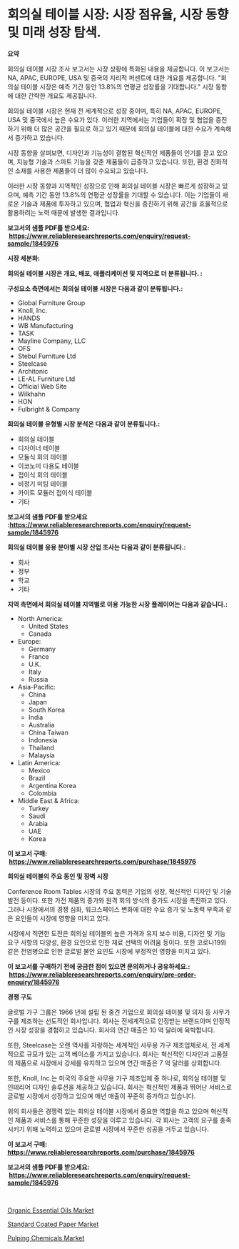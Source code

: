 <p><h1>회의실 테이블 시장: 시장 점유율, 시장 동향 및 미래 성장 탐색.</h1></p><p><strong>요약</strong></p>
<p><p>회의실 테이블 시장 조사 보고서는 시장 상황에 특화된 내용을 제공합니다. 이 보고서는 NA, APAC, EUROPE, USA 및 중국의 지리적 퍼센트에 대한 개요를 제공합니다. "회의실 테이블 시장은 예측 기간 동안 13.8%의 연평균 성장률을 기대합니다." 시장 동향에 대한 간략한 개요도 제공됩니다.</p><p>회의실 테이블 시장은 현재 전 세계적으로 성장 중이며, 특히 NA, APAC, EUROPE, USA 및 중국에서 높은 수요가 있다. 이러한 지역에서는 기업들이 확장 및 협업을 증진하기 위해 더 많은 공간을 필요로 하고 있기 때문에 회의실 테이블에 대한 수요가 계속해서 증가하고 있습니다.</p><p>시장 동향을 살펴보면, 디자인과 기능성이 결합된 혁신적인 제품들이 인기를 끌고 있으며, 지능형 기술과 스마트 기능을 갖춘 제품들이 급증하고 있습니다. 또한, 환경 친화적인 소재를 사용한 제품들이 더 많이 수요되고 있습니다.</p><p>이러한 시장 동향과 지역적인 성장으로 인해 회의실 테이블 시장은 빠르게 성장하고 있으며, 예측 기간 동안 13.8%의 연평균 성장률을 기대할 수 있습니다. 이는 기업들이 새로운 기술과 제품에 투자하고 있으며, 협업과 혁신을 증진하기 위해 공간을 효율적으로 활용하려는 노력 때문에 발생한 결과입니다.</p></p>
<p><strong>보고서의 샘플 PDF를 받으세요: &nbsp;<a href="https://www.reliableresearchreports.com/enquiry/request-sample/1845976">https://www.reliableresearchreports.com/enquiry/request-sample/1845976</a></strong></p>
<p><strong>시장 세분화:</strong></p>
<p><strong> 회의실 테이블 시장은 개요, 배포, 애플리케이션 및 지역으로 더 분류됩니다. :</strong></p>
<p><strong>구성요소 측면에서는 회의실 테이블 시장은 다음과 같이 분류됩니다.:</strong></p>
<p><ul><li>Global Furniture Group</li><li>Knoll, Inc.</li><li>HANDS</li><li>WB Manufacturing</li><li>TASK</li><li>Mayline Company, LLC</li><li>OFS</li><li>Stebul Furniture Ltd</li><li>Steelcase</li><li>Architonic</li><li>LE-AL Furniture Ltd</li><li>Official Web Site</li><li>Wilkhahn</li><li>HON</li><li>Fulbright & Company</li></ul></p>
<p><strong> 회의실 테이블 유형별 시장 분석은 다음과 같이 분류됩니다.:</strong></p>
<p><ul><li>회의실 테이블</li><li>디자이너 테이블</li><li>모듈식 회의 테이블</li><li>이코노미 다용도 테이블</li><li>접이식 회의 테이블</li><li>비정기 미팅 테이블</li><li>카이트 모듈러 접이식 테이블</li><li>기타</li></ul></p>
<p><strong>보고서의 샘플 PDF를 받으세요 :<a href="https://www.reliableresearchreports.com/enquiry/request-sample/1845976">https://www.reliableresearchreports.com/enquiry/request-sample/1845976</a></strong></p>
<p><strong> 회의실 테이블 응용 분야별 시장 산업 조사는 다음과 같이 분류됩니다.:</strong></p>
<p><ul><li>회사</li><li>정부</li><li>학교</li><li>기타</li></ul></p>
<p><strong>지역 측면에서 회의실 테이블 지역별로 이용 가능한 시장 플레이어는 다음과 같습니다.:</strong></p>
<p><ul>
    <li>
        North America:
        <ul>
            <li>United States</li>
            <li>Canada</li>
        </ul>
    </li>
    <li>
        Europe:
        <ul>
            <li>Germany</li>
            <li>France</li>
            <li>U.K.</li>
            <li>Italy</li>
            <li>Russia</li>
        </ul>
    </li>
    <li>
        Asia-Pacific:
        <ul>
            <li>China</li>
            <li>Japan</li>
            <li>South Korea</li>
            <li>India</li>
            <li>Australia</li>
            <li>China Taiwan</li>
            <li>Indonesia</li>
            <li>Thailand</li>
            <li>Malaysia</li>
        </ul>
    </li>
    <li>
        Latin America:
        <ul>
            <li>Mexico</li>
            <li>Brazil</li>
            <li>Argentina Korea</li>
            <li>Colombia</li>
        </ul>
    </li>
    <li>
        Middle East & Africa:
        <ul>
            <li>Turkey</li>
            <li>Saudi</li>
            <li>Arabia</li>
            <li>UAE</li>
            <li>Korea</li>
        </ul>
    </li>
    </ul></p>
<p><strong>이 보고서 구매: &nbsp;<a href="https://www.reliableresearchreports.com/purchase/1845976">https://www.reliableresearchreports.com/purchase/1845976</a></strong></p>
<p><strong>회의실 테이블의 주요 동인 및 장벽 시장</strong></p>
<p><p>Conference Room Tables 시장의 주요 동력은 기업의 성장, 혁신적인 디자인 및 기술 발전 등이다. 또한 가전 제품의 증가와 원격 회의 방식의 증가도 시장을 촉진하고 있다. 그러나 시장에서의 경쟁 심화, 워크스페이스 변화에 대한 수요 증가 및 노동력 부족과 같은 요인들이 시장에 영향을 미치고 있다.</p><p>시장에서 직면한 도전은 회의실 테이블의 높은 가격과 유지 보수 비용, 디자인 및 기능 요구 사항의 다양성, 환경 요인으로 인한 재료 선택의 어려움 등이다. 또한 코로나19와 같은 전염병으로 인한 글로벌 불안 요인도 시장에 부정적인 영향을 미치고 있다.</p></p>
<p><strong>이 보고서를 구매하기 전에 궁금한 점이 있으면 문의하거나 공유하세요.: &nbsp;<a href="https://www.reliableresearchreports.com/enquiry/pre-order-enquiry/1845976">https://www.reliableresearchreports.com/enquiry/pre-order-enquiry/1845976</a></strong></p>
<p><strong>경쟁 구도</strong></p>
<p><p>글로벌 가구 그룹은 1966 년에 설립 된 중견 기업으로 회의실 테이블 및 의자 등 사무가구를 제조하는 선도적인 회사입니다. 회사는 전세계적으로 인정받는 브랜드이며 안정적인 시장 성장을 경험하고 있습니다. 회사의 연간 매출은 10 억 달러에 육박합니다.</p><p>또한, Steelcase는 오랜 역사를 자랑하는 세계적인 사무용 가구 제조업체로서, 전 세계적으로 규모가 있는 고객 베이스를 가지고 있습니다. 회사는 혁신적인 디자인과 고품질의 제품으로 시장에서 강세를 유지하고 있으며 연간 매출은 7 억 달러를 상회합니다.</p><p>또한, Knoll, Inc.는 미국의 주요한 사무용 가구 제조업체 중 하나로, 회의실 테이블 및 인테리어 디자인 솔루션을 제공하고 있습니다. 회사는 혁신적인 제품과 뛰어난 서비스로 글로벌 시장에서 성장하고 있으며 매년 매출이 꾸준히 증가하고 있습니다.</p><p>위의 회사들은 경쟁력 있는 회의실 테이블 시장에서 중요한 역할을 하고 있으며 혁신적인 제품과 서비스를 통해 꾸준한 성장을 이루고 있습니다. 각 회사는 고객의 요구를 충족시키기 위해 노력하고 있으며 글로벌 시장에서 꾸준한 성공을 거두고 있습니다.</p></p>
<p><strong>이 보고서 구매: &nbsp; <a href="https://www.reliableresearchreports.com/purchase/1845976">https://www.reliableresearchreports.com/purchase/1845976</a></strong></p>
<p><strong>보고서의 샘플 PDF를 받으세요: &nbsp;<a href="https://www.reliableresearchreports.com/enquiry/request-sample/1845976">https://www.reliableresearchreports.com/enquiry/request-sample/1845976</a></strong><strong></strong></p>
<p>&nbsp;</p>
<p><p><a href="https://github.com/timeliteaut/Market-Research-Report-List-1/blob/main/organic-essential-oils-market.md">Organic Essential Oils Market</a></p><p><a href="https://github.com/bobicer/Market-Research-Report-List-2/blob/main/standard-coated-paper-market.md">Standard Coated Paper Market</a></p><p><a href="https://github.com/globismark/Market-Research-Report-List-2/blob/main/pulping-chemicals-market.md">Pulping Chemicals Market</a></p></p>